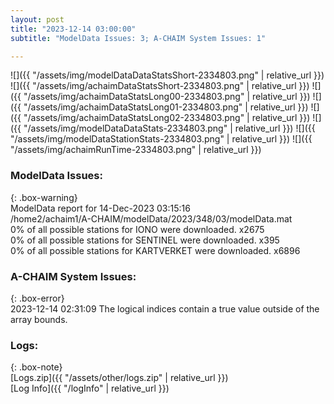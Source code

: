 ```yaml
---
layout: post
title: "2023-12-14 03:00:00"
subtitle: "ModelData Issues: 3; A-CHAIM System Issues: 1"

---
```


![]({{ "/assets/img/modelDataDataStatsShort-2334803.png" | relative_url }})
![]({{ "/assets/img/achaimDataStatsShort-2334803.png" | relative_url }})
![]({{ "/assets/img/achaimDataStatsLong00-2334803.png" | relative_url }})
![]({{ "/assets/img/achaimDataStatsLong01-2334803.png" | relative_url }})
![]({{ "/assets/img/achaimDataStatsLong02-2334803.png" | relative_url }})
![]({{ "/assets/img/modelDataDataStats-2334803.png" | relative_url }})
![]({{ "/assets/img/modelDataStationStats-2334803.png" | relative_url }})
![]({{ "/assets/img/achaimRunTime-2334803.png" | relative_url }})


### ModelData Issues:  
  
{: .box-warning}  
 ModelData report for 14-Dec-2023 03:15:16   
 /home2/achaim1/A-CHAIM/modelData/2023/348/03/modelData.mat   
 0% of all possible stations for IONO were downloaded. x2675   
 0% of all possible stations for SENTINEL were downloaded. x395   
 0% of all possible stations for KARTVERKET were downloaded. x6896   
  
### A-CHAIM System Issues:  
  
{: .box-error}  
2023-12-14 02:31:09 The logical indices contain a true value outside of the array bounds.  

### Logs:  
  
{: .box-note}  
[Logs.zip]({{ "/assets/other/logs.zip" | relative_url }})  
[Log Info]({{ "/logInfo" | relative_url }})  
